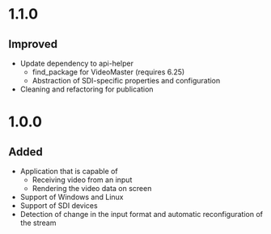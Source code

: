 # 1.1.0

## Improved

- Update dependency to api-helper
  - find_package for VideoMaster (requires 6.25)
  - Abstraction of SDI-specific properties and configuration
- Cleaning and refactoring for publication 

# 1.0.0

## Added

- Application that is capable of
  - Receiving video from an input
  - Rendering the video data on screen
- Support of Windows and Linux
- Support of SDI devices
- Detection of change in the input format and automatic reconfiguration of the stream
